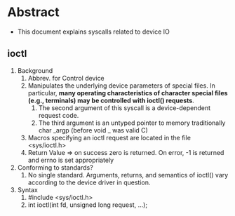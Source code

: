 # Abstract

- This document explains syscalls related to device IO

## ioctl

1. Background
   1. Abbrev. for Control device
   2. Manipulates the underlying device parameters of special files. In particular, **many operating characteristics of character special files (e.g., terminals) may be controlled with ioctl() requests**.
      1. The second argument of this syscall is a device-dependent request code.
      2. The third argument is an untyped pointer to memory traditionally char _argp (before void _ was valid C)
   3. Macros specifying an ioctl request are located in the file <sys/ioctl.h>
   4. Return Value => on success zero is returned. On error, -1 is returned and errno is set appropriately
2. Conforming to standards?
   1. No single standard. Arguments, returns, and semantics of ioctl() vary according to the device driver in question.
3. Syntax
   1. #include <sys/ioctl.h>
   2. int ioctl(int fd, unsigned long request, ...);
